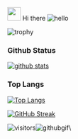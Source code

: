 <img src="https://raw.githubusercontent.com/MartinHeinz/MartinHeinz/master/wave.gif" width="30px"> Hi there ![hello](https://camo.githubusercontent.com/4080d349f13efe927596fc36abbb36b13218bf88/68747470733a2f2f63646e2e646973636f72646170702e636f6d2f656d6f6a69732f3430303234383130333331333231313339322e676966)

![trophy](https://github-profile-trophy.vercel.app/?username=nekoism&theme=monokai&margin-w=15)

### Github Status
[![github stats](https://github-readme-stats.vercel.app/api?username=nekoism&bg_color=30,e96443,904e95&title_color=fff&text_color=fff&show_icons=true&count_private=true)](https://github.com/nekoism/github-readme-stats)

### Top Langs

[![Top Langs](https://github-readme-stats.vercel.app/api/top-langs/?username=nekoism&bg_color=30,e96443,904e95&title_color=fff&text_color=fff)](https://github.com/nekoism/github-readme-stats)

[![GitHub Streak](https://github-readme-streak-stats.herokuapp.com/?user=nekoism)](https://github.com/nekoism/github-readme-streak-stats)

 ![visitors](https://visitor-badge.laobi.icu/badge?page_id=nekoism.nekoism)![githubgif](https://camo.githubusercontent.com/fae87334bdd5b4519e78c3da6c06af2ad72de7d0/68747470733a2f2f63646e2e646973636f72646170702e636f6d2f6174746163686d656e74732f3634383733383733333238353434313630392f3737323335303432323734333930383336322f6f63746f6361742d616e696d652e676966)\
